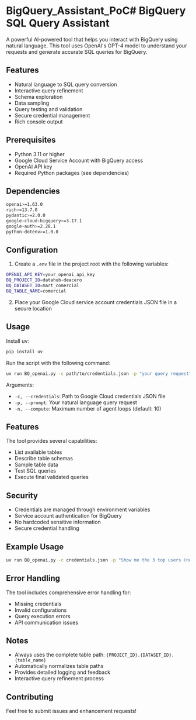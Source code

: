 # BigQuery_Assistant_PoC# BigQuery SQL Query Assistant

A powerful AI-powered tool that helps you interact with BigQuery using natural language. This tool uses OpenAI's GPT-4 model to understand your requests and generate accurate SQL queries for BigQuery.

## Features

- Natural language to SQL query conversion
- Interactive query refinement
- Schema exploration
- Data sampling
- Query testing and validation
- Secure credential management
- Rich console output

## Prerequisites

- Python 3.11 or higher
- Google Cloud Service Account with BigQuery access
- OpenAI API key
- Required Python packages (see dependencies)

## Dependencies

```bash
openai>=1.63.0
rich>=13.7.0
pydantic>=2.0.0
google-cloud-bigquery>=3.17.1
google-auth>=2.28.1
python-dotenv>=1.0.0
```

## Configuration

1. Create a `.env` file in the project root with the following variables:
```bash
OPENAI_API_KEY=your_openai_api_key
BQ_PROJECT_ID=datahub-deacero
BQ_DATASET_ID=mart_comercial
BQ_TABLE_NAME=comercial
```

2. Place your Google Cloud service account credentials JSON file in a secure location

## Usage
Install uv:
```bash
pip install uv
```
Run the script with the following command:
```bash
uv run BQ_openai.py -c path/to/credentials.json -p "your query request" [-n max_compute_loops]
```

Arguments:
- `-c, --credentials`: Path to Google Cloud credentials JSON file
- `-p, --prompt`: Your natural language query request
- `-n, --compute`: Maximum number of agent loops (default: 10)

## Features

The tool provides several capabilities:
- List available tables
- Describe table schemas
- Sample table data
- Test SQL queries
- Execute final validated queries

## Security

- Credentials are managed through environment variables
- Service account authentication for BigQuery
- No hardcoded sensitive information
- Secure credential handling

## Example Usage

```bash
uv run BQ_openai.py -c credentials.json -p "Show me the 3 top users (nom_cliente) with the highest tons ordered (toneladas_pedidas) in the last 3 months"
```

## Error Handling

The tool includes comprehensive error handling for:
- Missing credentials
- Invalid configurations
- Query execution errors
- API communication issues

## Notes

- Always uses the complete table path: `{PROJECT_ID}.{DATASET_ID}.{table_name}`
- Automatically normalizes table paths
- Provides detailed logging and feedback
- Interactive query refinement process

## Contributing

Feel free to submit issues and enhancement requests! 
